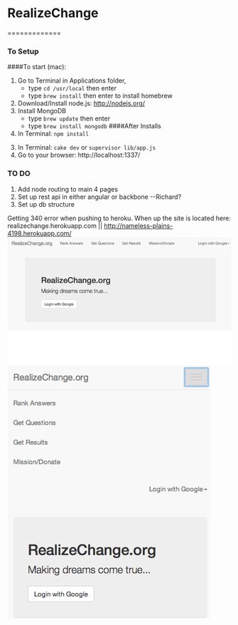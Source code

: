 # RealizeChange
=============
### To Setup
####To start (mac):
1. Go to Terminal in Applications folder, 
	* type `cd /usr/local` then enter
	* type `brew install` then enter to install homebrew
2. Download/Install node.js: http://nodejs.org/
3. Install MongoDB
	* type `brew update` then enter
	* type `brew install mongodb`
####After Installs
1. In Terminal: `npm install`
<!-- 2. Navigate to `config_sample.coffee`, and create replica file called `config.coffee` -->
3. In Terminal: `cake dev` or `supervisor lib/app.js`
4. Go to your browser: http://localhost:1337/


### TO DO
1. Add node routing to main 4 pages
2. Set up rest api in either angular or backbone --Richard?
3. Set up db structure

Getting 340 error when pushing to heroku. When up the site is located here: realizechange.herokuapp.com || http://nameless-plains-4198.herokuapp.com/
![Full](/public/img/full.png)
![Compressed](/public/img/compressed.png)

